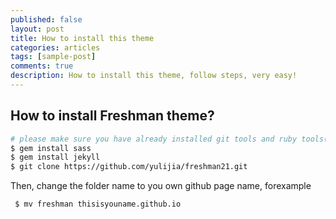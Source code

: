 ```yaml
---
published: false
layout: post
title: How to install this theme
categories: articles
tags: [sample-post]
comments: true
description: How to install this theme, follow steps, very easy!
---
```


## How to install Freshman theme?


```bash
# please make sure you have already installed git tools and ruby tools(gem)
$ gem install sass
$ gem install jekyll
$ git clone https://github.com/yulijia/freshman21.git
```

Then, change the folder name to you own github page name, forexample

```bash
 $ mv freshman thisisyouname.github.io
``` 

